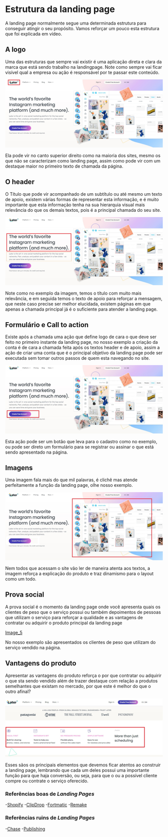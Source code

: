 # Estrutura da landing page

A landing page normalmente segue uma determinada estrutura para conseguir atingir o seu propósito. Vamos reforçar um pouco esta estrutura que foi explicada em vídeo.

## A logo

Uma das estruturas que sempre vai existir é uma aplicação direta e clara da marca que está sendo trabalho na landingpage. Note como sempre vai ficar visível qual a empresa ou ação é responsável por te passar este conteúdo.

![Image_1](/images/img_1.jpg)

Ela pode vir no canto superior direito como na maioria dos sites, mesmo os que não se caracterizam como landing page, assim como pode vir com um destaque maior no primeiro texto de chamada da página.

## O header

O Título que pode vir acompanhado de um subtítulo ou até mesmo um texto de apoio, existem várias formas de representar esta informação, e é muito importante que esta informação tenha na sua hierarquia visual mais relevância do que os demais textos, pois é a principal chamada do seu site.

![Image_2](/images/img_2.jpg)

Note como no exemplo da imagem, temos o título com muito mais relevância, e em seguida temos o texto de apoio para reforçar a mensagem, que neste caso precise ser melhor elucidada, existem páginas em que apenas a chamada principal já é o suficiente para atender a landing page.

## Formulário e Call to action

Existe após a chamada uma ação que define logo de cara o que deve ser feito no primeiro instante da landing page, no nosso exemplo a criação da conta é de cara a chamada feita após os textos header e de apoio, assim a ação de criar uma conta que é o principal objetivo da landing page pode ser executada sem tomar outros passos de quem esta navegando no site.

![Image_3](/images/img_3.jpg)

Esta ação pode ser um botão que leva para o cadastro como no exemplo, ou pode ser direto um formulário para se registrar ou assinar o que está sendo apresentado na página.

## Imagens

Uma imagem fala mais do que mil palavras, é clichê mas atende perfeitamente a função da landing page, olhe nosso exemplo.

![Image_4](/images/img_4.jpg)

Nem todos que acessam o site vão ler de maneira atenta aos textos, a imagem reforça a explicação do produto e traz dinamismo para o layout como um todo.

## Prova social

A prova social é o momento da landing page onde você apresenta quais os clientes de peso que o serviço possui ou também depoimentos de pessoas que utilizam o serviço para reforçar a qualidade e as vantagens de contratar ou adquirir o produto principal da landing page

[Image_5](/images/img_5.jpg)

No nosso exemplo são apresentados os clientes de peso que utilizam do serviço vendido na página.

## Vantagens do produto

Apresentar as vantagens do produto reforça o por que contratar ou adquirir o que sta sendo vendido além de trazer destaque com relação a produtos semelhantes que existam no mercado, por que este é melhor do que o outro afinal?

![Image_6](/images/img_6.jpg)

Esses sãos os principais elementos que devemos ficar atentos ao construir a landing page, lembrando que cada um deles possui uma importante função para que haja conversão, ou seja, para que o ou a possível cliente compre ou contrate o serviço oferecido.

### Referências boas de *Landing Pages*

-[Shopify](shopify.com/free-trial)
-[ClipDrop](clipdrop.co)
-[Fortmatic](fortmatic.com)
-[Remake](remaketheweb.com)


### Referências ruins de *Landing Pages*

-[Chase](chase.com)
-[Publishing](novum-publishin.co.uk/become-an-author/new-authors.html)

